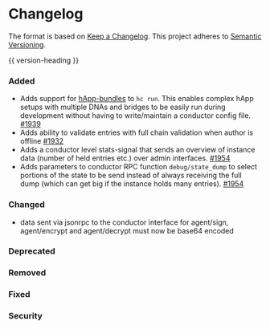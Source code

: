 # Changelog
The format is based on [Keep a Changelog](https://keepachangelog.com/en/1.0.0/).
This project adheres to [Semantic Versioning](https://semver.org/spec/v2.0.0.html).

{{ version-heading }}

### Added

- Adds support for [hApp-bundles](https://github.com/holochain/holoscape/tree/master/example-bundles) to `hc run`. This enables complex hApp setups with multiple DNAs and bridges to be easily run during development without having to write/maintain a conductor config file. [#1939](https://github.com/holochain/holochain-rust/pull/1939)
- Adds ability to validate entries with full chain validation when author is offline [#1932](https://github.com/holochain/holochain-rust/pull/1932)
- Adds a conductor level stats-signal that sends an overview of instance data (number of held entries etc.) over admin interfaces. [#1954](https://github.com/holochain/holochain-rust/pull/1954)
- Adds parameters to conductor RPC function `debug/state_dump` to select portions of the state to be send instead of always receiving the full dump (which can get big if the instance holds many entries). [#1954](https://github.com/holochain/holochain-rust/pull/1954) 
### Changed

- data sent via jsonrpc to the conductor interface for agent/sign, agent/encrypt and agent/decrypt must now be base64 encoded

### Deprecated

### Removed

### Fixed

### Security
